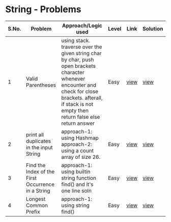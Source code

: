 # String - Problems

S.No. | Problem | Approach/Logic used | Level | Link | Solution |
------|---------|---------------------|-------|------|----------|
1 | Valid Parentheses | using stack. traverse over the given string char by char, push open brackets character whenever encounter and check for close brackets. afterall, if stack is not empty then return false else return answer | Easy | [view](https://leetcode.com/problems/valid-parentheses/) | [view](valid_parentheses.cpp) 
2 | print all duplicates in the input String | approach-1: using Hashmap<br>approach-2: using a count array of size 26. | Easy | [view](https://www.geeksforgeeks.org/print-all-the-duplicates-in-the-input-string/) | [view](prtAllDupsInString.cpp) 
3 | Find the Index of the First Occurrence in a String | approach-1: using builtin string function find() and it's one line soln | Easy | [view](https://leetcode.com/problems/find-the-index-of-the-first-occurrence-in-a-string/) | [view](find_idxOfFirstOccur_in_str.cpp) 
4 | Longest Common Prefix | approach-1: using string find() | Easy | [view](https://leetcode.com/problems/longest-common-prefix/description/) | [view](LongestCommonPrefix.cpp) 
